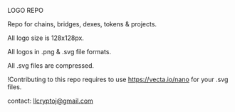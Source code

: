 LOGO REPO

Repo for chains, bridges, dexes, tokens & projects.

All logo size is 128x128px.

All logos in .png & .svg file formats.

All .svg files are compressed.

!Contributing to this repo requires to use https://vecta.io/nano for your .svg files.

contact: llcryptoj@gmail.com
